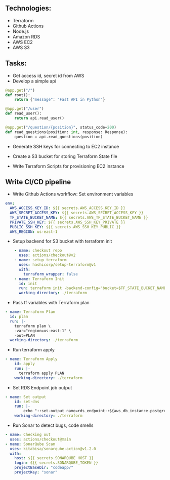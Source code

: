 ## Technologies:
- Terraform
- Github Actions
- Node.js
- Amazon RDS
- AWS EC2
- AWS S3


## Tasks:

- Get access id, secret id from AWS
- Develop a simple api
```py
@app.get("/")
def root():
    return {"message": "Fast API in Python"}

@app.get("/user")
def read_user():
    return api.read_user()

@app.get("/question/{position}", status_code=200)
def read_questions(position: int, response: Response):
    question = api.read_questions(position)
```


- Generate SSH keys for connecting to EC2 instance
- Create a S3 bucket for storing Terraform State file

- Write Terraform Scripts for provisioning EC2 instance

## Write CI/CD pipeline

- Write Github Actions workflow: Set environment variables

```yml
env:
  AWS_ACCESS_KEY_ID: ${{ secrets.AWS_ACCESS_KEY_ID }}
  AWS_SECRET_ACCESS_KEY: ${{ secrets.AWS_SECRET_ACCESS_KEY }}
  TF_STATE_BUCKET_NAME: ${{ secrets.AWS_TF_STATE_BUCKET_NAME }}
  PRIVATE_SSH_KEY: ${{ secrets.AWS_SSH_KEY_PRIVATE }}
  PUBLIC_SSH_KEY: ${{ secrets.AWS_SSH_KEY_PUBLIC }}
  AWS_REGION: us-east-1
```
- Setup backend for S3 bucket with terraform init

```yml
    - name: checkout repo
      uses: actions/checkout@v2
    - name: setup terraform
      uses: hashicorp/setup-terraform@v1
      with:
        terraform_wrapper: false
    - name: Terraform Init
      id: init
      run: terraform init -backend-config="bucket=$TF_STATE_BUCKET_NAME" -backend-config="region=us-east-1"
      working-directory: ./terraform
```

- Pass tf variables with Terraform plan

```yml
- name: Terraform Plan
  id: plan
  run: |-
    terraform plan \
    -var="region=us-east-1" \
    -out=PLAN
  working-directory: ./terraform
```

- Run terraform apply

```yml
- name: Terraform Apply
    id: apply
    run: |-
      terraform apply PLAN
    working-directory: ./terraform
```

- Set RDS Endpoint job output

```yml
- name: Set output
    id: set-dns
    run: |-
        echo "::set-output name=rds_endpoint::${aws_db_instance.postgres_rds.endpoint}"
    working-directory: ./terraform
```

- Run Sonar to detect bugs, code smells

```yml
- name: Checking out
  uses: actions/checkout@main
- name: SonarQube Scan
  uses: kitabisa/sonarqube-action@v1.2.0
  with:
    host: ${{ secrets.SONARQUBE_HOST }}
    login: ${{ secrets.SONARQUBE_TOKEN }}
    projectBaseDir: "codeapp/"
    projectKey: "sonar"
```